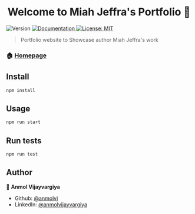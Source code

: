 <h1 align="center">Welcome to Miah Jeffra's Portfolio 👋</h1>
<p>
  <img alt="Version" src="https://img.shields.io/badge/version-0.1.2-blue.svg?cacheSeconds=2592000" />
  <a href="https://github.com/anmolvj/miah-jeffra-portfolio/blob/master/README.md" target="_blank">
    <img alt="Documentation" src="https://img.shields.io/badge/documentation-yes-brightgreen.svg" />
  </a>
  <a href="#" target="_blank">
    <img alt="License: MIT" src="https://img.shields.io/badge/License-MIT-yellow.svg" />
  </a>
</p>

> Portfolio website to Showcase author Miah Jeffra's work

### 🏠 [Homepage](https://www.miahjeffra.com/)

## Install

```sh
npm install
```

## Usage

```sh
npm run start
```

## Run tests

```sh
npm run test
```

## Author

👤 **Anmol Vijayvargiya**

- Github: [@anmolvj](https://github.com/anmolvj)
- LinkedIn: [@anmolvijayvargiya](https://linkedin.com/in/anmolvijayvargiya)

